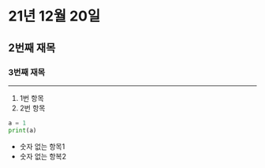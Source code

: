 # 21년 12월 20일 
## 2번째 재목
### 3번째 재목

---
1. 1번 항목
2. 2번 항목

```py
a = 1
print(a)
```

* 숫자 없는 항목1
* 숫자 없는 항복2